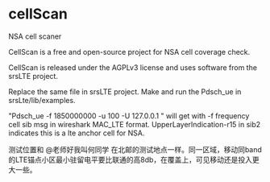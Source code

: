# cellScan
NSA cell scaner

CellScan is a free and open-source project for NSA cell coverage check.

CellScan is released under the AGPLv3 license and uses software from the srsLTE project. 

Replace the same file in srsLTE project. Make and  run the  Pdsch_ue in srsLte/lib/examples.

"Pdsch_ue -f 1850000000 -u 100 -U 127.0.0.1 " will get  with -f frequency cell sib msg in wireshark MAC_LTE format. UpperLayerIndication-r15 in sib2 indicates this is a lte anchor cell for NSA.

测试位置和 @老师好我叫何同学 在北邮的测试地点一样。同一区域，移动同band的LTE锚点小区最小驻留电平要比联通的高8db，在覆盖上，可见移动还是投入更大一些。
